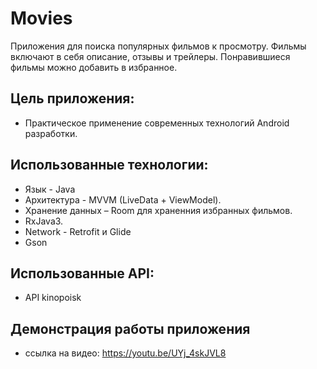 # Movies
Приложения для поиска популярных фильмов к просмотру. Фильмы включают в себя описание, отзывы и трейлеры. Понравившиеся фильмы можно добавить в избранное.

## Цель приложения:
* Практическое применение современных технологий Android разработки.

## Использованные технологии:
* Язык - Java
* Архитектура - MVVM (LiveData + ViewModel).
* Хранение данных – Room для храненния избранных фильмов.
* RxJava3.
* Network - Retrofit и Glide
* Gson

## Использованные API:
* API kinopoisk

## Демонстрация работы приложения
* ссылка на видео: https://youtu.be/UYj_4skJVL8
